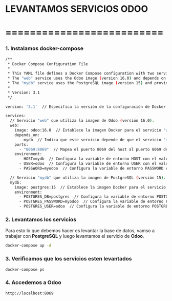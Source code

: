 # LEVANTAMOS SERVICIOS ODOO 
# ==========================
### 1. Instalamos docker-compose
```bash
/**
 * Docker Compose Configuration File
 *
 * This YAML file defines a Docker Compose configuration with two services: "web" and "mydb".
 * The "web" service uses the Odoo image (version 16.0) and depends on the "mydb" service.
 * The "mydb" service uses the PostgreSQL image (version 15) and provides the database for Odoo.
 *
 * Version: 3.1
 */

version: '3.1'  // Especifica la versión de la configuración de Docker Compose que se utilizará.

services:
  // Servicio "web" que utiliza la imagen de Odoo (versión 16.0).
  web:
    image: odoo:16.0  // Establece la imagen Docker para el servicio "web".
    depends_on:
      - mydb  // Indica que este servicio depende de que el servicio "mydb" esté disponible.
    ports:
      - "8069:8069"  // Mapea el puerto 8069 del host al puerto 8069 del contenedor.
    environment:
      - HOST=mydb  // Configura la variable de entorno HOST con el valor "mydb".
      - USER=odoo  // Configura la variable de entorno USER con el valor "odoo".
      - PASSWORD=myodoo  // Configura la variable de entorno PASSWORD con el valor "myodoo".

  // Servicio "mydb" que utiliza la imagen de PostgreSQL (versión 15).
  mydb:
    image: postgres:15  // Establece la imagen Docker para el servicio "mydb".
    environment:
      - POSTGRES_DB=postgres  // Configura la variable de entorno POSTGRES_DB con el valor "postgres".
      - POSTGRES_PASSWORD=myodoo  // Configura la variable de entorno POSTGRES_PASSWORD con el valor "myodoo".
      - POSTGRES_USER=odoo  // Configura la variable de entorno POSTGRES_USER con el valor "odoo".

```
### 2. Levantamos los servicios

Para esto lo que debemos hacer es levantar la base de datos, vamso a trabajar con **PostgreSQL** y luego levantamos el servicio de **Odoo**.

```bash
docker-compose up -d 
```
### 3. Verificamos que los servicios esten levantados

```bash
docker-compose ps
```
### 4. Accedemos a Odoo

```bash
http://localhost:8069
```




